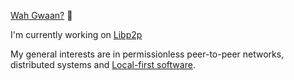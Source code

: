 [Wah Gwaan?](https://jamaicanpatwah.com/term/Wah-Gwaan/1199) 👋

I'm currently working on [Libp2p](https://libp2p.io/)

My general interests are in permissionless peer-to-peer networks, distributed systems and [Local-first software](https://www.inkandswitch.com/local-first/).
